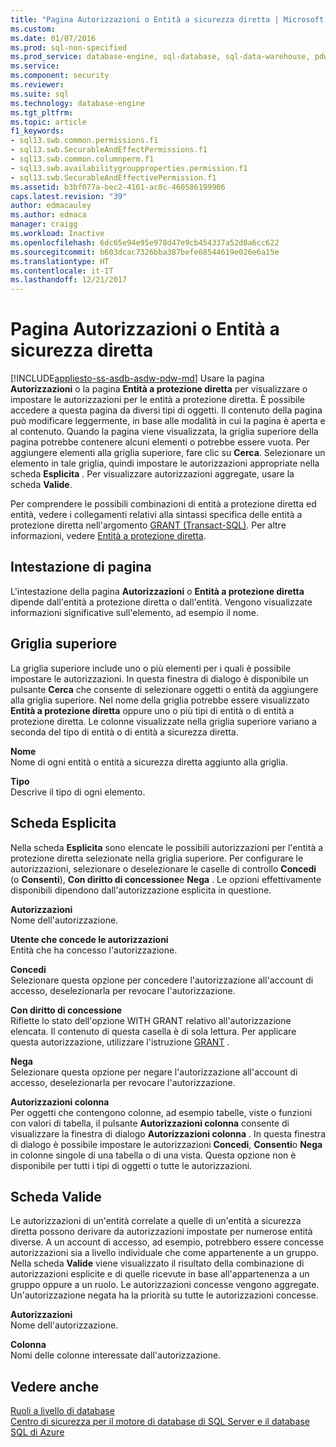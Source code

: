 ```yaml
---
title: "Pagina Autorizzazioni o Entità a sicurezza diretta | Microsoft Docs"
ms.custom: 
ms.date: 01/07/2016
ms.prod: sql-non-specified
ms.prod_service: database-engine, sql-database, sql-data-warehouse, pdw
ms.service: 
ms.component: security
ms.reviewer: 
ms.suite: sql
ms.technology: database-engine
ms.tgt_pltfrm: 
ms.topic: article
f1_keywords:
- sql13.swb.common.permissions.f1
- sql13.swb.SecurableAndEffectPermissions.f1
- sql13.swb.common.columnperm.f1
- sql13.swb.availabilitygroupproperties.permission.f1
- sql13.swb.SecurableAndEffectivePermission.f1
ms.assetid: b3bf077a-bec2-4161-ac0c-460586199906
caps.latest.revision: "39"
author: edmacauley
ms.author: edmaca
manager: craigg
ms.workload: Inactive
ms.openlocfilehash: 6dc65e94e95e978d47e9cb454337a52d0a6cc622
ms.sourcegitcommit: b603dcac7326bba387befe68544619e026e6a15e
ms.translationtype: HT
ms.contentlocale: it-IT
ms.lasthandoff: 12/21/2017
---
```

# <a name="permissions-or-securables-page"></a>Pagina Autorizzazioni o Entità a sicurezza diretta
[!INCLUDE[appliesto-ss-asdb-asdw-pdw-md](../../includes/appliesto-ss-asdb-asdw-pdw-md.md)] Usare la pagina **Autorizzazioni** o la pagina **Entità a protezione diretta** per visualizzare o impostare le autorizzazioni per le entità a protezione diretta. È possibile accedere a questa pagina da diversi tipi di oggetti. Il contenuto della pagina può modificare leggermente, in base alle modalità in cui la pagina è aperta e al contenuto. Quando la pagina viene visualizzata, la griglia superiore della pagina potrebbe contenere alcuni elementi o potrebbe essere vuota. Per aggiungere elementi alla griglia superiore, fare clic su **Cerca**. Selezionare un elemento in tale griglia, quindi impostare le autorizzazioni appropriate nella scheda **Esplicita** . Per visualizzare autorizzazioni aggregate, usare la scheda **Valide**.  
  
 Per comprendere le possibili combinazioni di entità a protezione diretta ed entità, vedere i collegamenti relativi alla sintassi specifica delle entità a protezione diretta nell'argomento [GRANT &#40;Transact-SQL&#41;](../../t-sql/statements/grant-transact-sql.md). Per altre informazioni, vedere [Entità a protezione diretta](../../relational-databases/security/securables.md).  
  
## <a name="page-header"></a>Intestazione di pagina  
 L'intestazione della pagina **Autorizzazioni** o **Entità a protezione diretta** dipende dall'entità a protezione diretta o dall'entità. Vengono visualizzate informazioni significative sull'elemento, ad esempio il nome.  
  
## <a name="upper-grid"></a>Griglia superiore  
 La griglia superiore include uno o più elementi per i quali è possibile impostare le autorizzazioni. In questa finestra di dialogo è disponibile un pulsante **Cerca** che consente di selezionare oggetti o entità da aggiungere alla griglia superiore. Nel nome della griglia potrebbe essere visualizzato **Entità a protezione diretta** oppure uno o più tipi di entità o di entità a protezione diretta. Le colonne visualizzate nella griglia superiore variano a seconda del tipo di entità o di entità a sicurezza diretta.  
  
 **Nome**  
 Nome di ogni entità o entità a sicurezza diretta aggiunto alla griglia.  
  
 **Tipo**  
 Descrive il tipo di ogni elemento.  
  
## <a name="explicit-tab"></a>Scheda Esplicita  
 Nella scheda **Esplicita** sono elencate le possibili autorizzazioni per l'entità a protezione diretta selezionate nella griglia superiore. Per configurare le autorizzazioni, selezionare o deselezionare le caselle di controllo **Concedi** (o **Consenti**), **Con diritto di concessione**e **Nega** . Le opzioni effettivamente disponibili dipendono dall'autorizzazione esplicita in questione.  
  
 **Autorizzazioni**  
 Nome dell'autorizzazione.  
  
 **Utente che concede le autorizzazioni**  
 Entità che ha concesso l'autorizzazione.  
  
 **Concedi**  
 Selezionare questa opzione per concedere l'autorizzazione all'account di accesso, deselezionarla per revocare l'autorizzazione.  
  
 **Con diritto di concessione**  
 Riflette lo stato dell'opzione WITH GRANT relativo all'autorizzazione elencata. Il contenuto di questa casella è di sola lettura. Per applicare questa autorizzazione, utilizzare l'istruzione [GRANT](../../t-sql/statements/grant-transact-sql.md) .  
  
 **Nega**  
 Selezionare questa opzione per negare l'autorizzazione all'account di accesso, deselezionarla per revocare l'autorizzazione.  
  
 **Autorizzazioni colonna**  
 Per oggetti che contengono colonne, ad esempio tabelle, viste o funzioni con valori di tabella, il pulsante **Autorizzazioni colonna** consente di visualizzare la finestra di dialogo **Autorizzazioni colonna** . In questa finestra di dialogo è possibile impostare le autorizzazioni **Concedi**, **Consenti**o **Nega** in colonne singole di una tabella o di una vista. Questa opzione non è disponibile per tutti i tipi di oggetti o tutte le autorizzazioni.  
  
## <a name="effective-tab"></a>Scheda Valide  
 Le autorizzazioni di un'entità correlate a quelle di un'entità a sicurezza diretta possono derivare da autorizzazioni impostate per numerose entità diverse. A un account di accesso, ad esempio, potrebbero essere concesse autorizzazioni sia a livello individuale che come appartenente a un gruppo. Nella scheda **Valide** viene visualizzato il risultato della combinazione di autorizzazioni esplicite e di quelle ricevute in base all'appartenenza a un gruppo oppure a un ruolo. Le autorizzazioni concesse vengono aggregate. Un'autorizzazione negata ha la priorità su tutte le autorizzazioni concesse.  
  
 **Autorizzazioni**  
 Nome dell'autorizzazione.  
  
 **Colonna**  
 Nomi delle colonne interessate dall'autorizzazione.  
  
## <a name="see-also"></a>Vedere anche  
 [Ruoli a livello di database](../../relational-databases/security/authentication-access/database-level-roles.md)   
 [Centro di sicurezza per il motore di database di SQL Server e il database SQL di Azure](../../relational-databases/security/security-center-for-sql-server-database-engine-and-azure-sql-database.md)  
  
  
